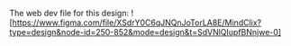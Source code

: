 The web dev file for this design: 
![https://www.figma.com/file/XSdrY0C6qJNQnJoTorLA8E/MindClix?type=design&node-id=250-852&mode=design&t=SdVNlQIupfBNnjwe-0]
